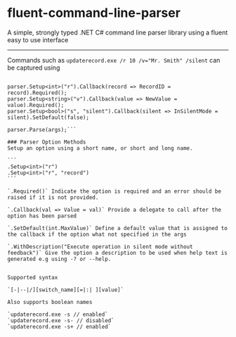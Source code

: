 fluent-command-line-parser
==========================
A simple, strongly typed .NET C# command line parser library using a fluent easy to use interface

***

Commands such as `updaterecord.exe /r 10 /v="Mr. Smith" /silent` can be captured using

````var parser = new FluentCommandLineParser();
   
parser.Setup<int>("r").Callback(record => RecordID = record).Required();
parser.Setup<string>("v").Callback(value => NewValue = value).Required();
parser.Setup<bool>("s", "silent").Callback(silent => InSilentMode = silent).SetDefault(false);
   
parser.Parse(args);```

### Parser Option Methods
Setup an option using a short name, or short and long name.

```
.Setup<int>("r")
.Setup<int>("r", "record")
```

`.Required()` Indicate the option is required and an error should be raised if it is not provided.

`.Callback(val => Value = val)` Provide a delegate to call after the option has been parsed

`.SetDefault(int.MaxValue)` Define a default value that is assigned to the callback if the option what not specified in the args

`.WithDescription("Execute operation in silent mode without feedback")` Give the option a description to be used when help text is generated e.g using -? or --help.


Supported syntax

`[-|--|/][switch_name][=|:| ][value]`

Also supports boolean names

`updaterecord.exe -s // enabled`
`updaterecord.exe -s- // disabled`
`updaterecord.exe -s+ // enabled`